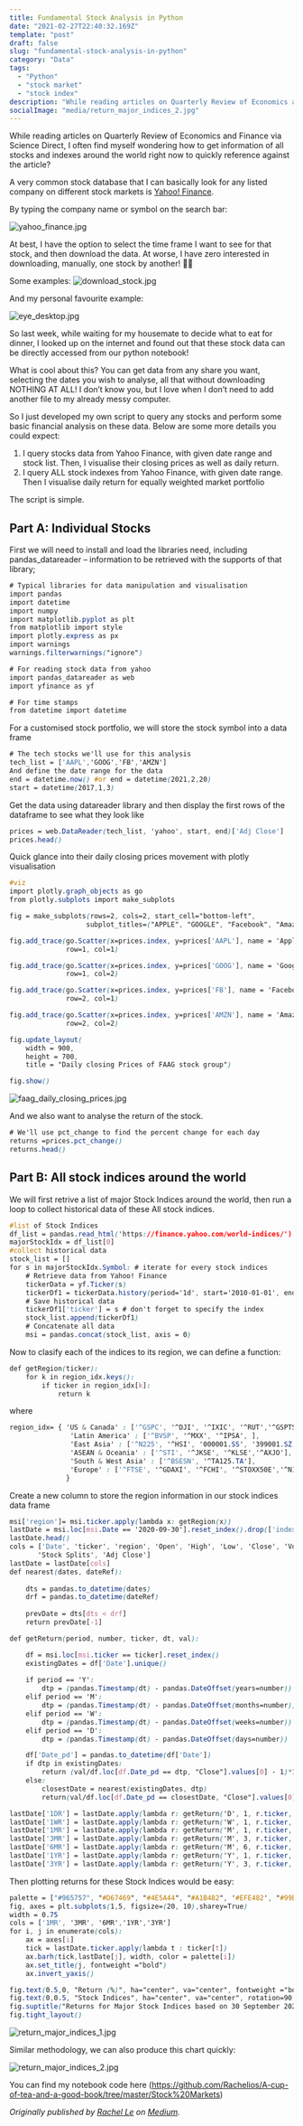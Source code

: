 ```yaml
---
title: Fundamental Stock Analysis in Python
date: "2021-02-27T22:40:32.169Z"
template: "post"
draft: false
slug: "fundamental-stock-analysis-in-python"
category: "Data"
tags:
  - "Python"
  - "stock market"
  - "stock index"
description: "While reading articles on Quarterly Review of Economics and Finance via Science Direct, I often find myself wondering how to get information of all stocks and indexes around the world right now to quickly reference against the article?"
socialImage: "media/return_major_indices_2.jpg"
---
```


While reading articles on Quarterly Review of Economics and Finance via Science Direct, I often find myself wondering how to get information of all stocks and indexes around the world right now to quickly reference against the article? 

A very common stock database that I can basically look for any listed company on different stock markets is [Yahoo! Finance](http://https://finance.yahoo.com/).

By typing the company name or symbol on the search bar: 

![yahoo_finance.jpg](/media/yahoo_finance.jpg)

At best, I have the option to select the time frame I want to see for that stock, and then download the data.
At worse, I have zero interested in downloading, manually, one stock by another! 🤦‍♀️

Some examples:
![download_stock.jpg](/media/download_stock.jpg)

And my personal favourite example: 

![eye_desktop.jpg](/media/eye_desktop.jpg)

So last week, while waiting for my housemate to decide what to eat for dinner, I looked up on the internet and found out that these stock data can be directly accessed from our python notebook!

What is cool about this? You can get data from any share you want, selecting the dates you wish to analyse, all that without downloading NOTHING AT ALL! I don’t know you, but I love when I don’t need to add another file to my already messy computer. 

So I just developed my own script to query any stocks and perform some basic financial analysis on these data. Below are some more details you could expect:
1.	I query stocks data from Yahoo Finance, with given date range and stock list. Then, I visualise their closing prices as well as daily return.
2.	I query ALL stock indexes from Yahoo Finance, with given date range. Then I visualise daily return for equally weighted market portfolio 

The script is simple.


## Part A: Individual Stocks


First we will need to install and load the libraries need, including pandas_datareader – information to be retrieved with the supports of that library; 

```css
# Typical libraries for data manipulation and visualisation
import pandas 
import datetime 
import numpy 
import matplotlib.pyplot as plt
from matplotlib import style
import plotly.express as px
import warnings
warnings.filterwarnings("ignore")

# For reading stock data from yahoo
import pandas_datareader as web
import yfinance as yf

# For time stamps
from datetime import datetime
```


For a customised stock portfolio, we will store the stock symbol into a data frame

```css
# The tech stocks we'll use for this analysis
tech_list = ['AAPL','GOOG','FB','AMZN']
And define the date range for the data 
end = datetime.now() #or end = datetime(2021,2,20)
start = datetime(2017,1,3)
```

Get the data using datareader library and then display the first rows of the dataframe to see what they look like

```css
prices = web.DataReader(tech_list, 'yahoo', start, end)['Adj Close']
prices.head()
```

Quick glance into their daily closing prices movement with plotly visualisation 

```css
#viz
import plotly.graph_objects as go
from plotly.subplots import make_subplots

fig = make_subplots(rows=2, cols=2, start_cell="bottom-left", 
                   subplot_titles=("APPLE", "GOOGLE", "Facebook", "Amazon"))

fig.add_trace(go.Scatter(x=prices.index, y=prices['AAPL'], name = 'Apple'),
              row=1, col=1)

fig.add_trace(go.Scatter(x=prices.index, y=prices['GOOG'], name = 'Google'),
              row=1, col=2)

fig.add_trace(go.Scatter(x=prices.index, y=prices['FB'], name = 'Facebook'),
              row=2, col=1)

fig.add_trace(go.Scatter(x=prices.index, y=prices['AMZN'], name = 'Amazon'),
              row=2, col=2)

fig.update_layout(
    width = 900,
    height = 700,
    title = "Daily closing Prices of FAAG stock group")

fig.show()
```

![faag_daily_closing_prices.jpg](/media/faag_daily_closing_prices.jpg)

And we also want to analyse the return of the stock.

```css
# We'll use pct_change to find the percent change for each day
returns =prices.pct_change()
returns.head()
```

## Part B: All stock indices around the world

We will first retrive a list of major Stock Indices around the world, then run a loop to collect historical data of these All stock indices.

```css
#list of Stock Indices
df_list = pandas.read_html('https://finance.yahoo.com/world-indices/')
majorStockIdx = df_list[0]
#collect historical data
stock_list = []
for s in majorStockIdx.Symbol: # iterate for every stock indices
    # Retrieve data from Yahoo! Finance
    tickerData = yf.Ticker(s)
    tickerDf1 = tickerData.history(period='1d', start='2010-01-01', end='2020-10-30')
    # Save historical data 
    tickerDf1['ticker'] = s # don't forget to specify the index
    stock_list.append(tickerDf1)
    # Concatenate all data
    msi = pandas.concat(stock_list, axis = 0)
```
Now to clasify each of the indices to its region, we can define a function: 

```css
def getRegion(ticker):
    for k in region_idx.keys():
        if ticker in region_idx[k]:
            return k
```
where 

```css
region_idx= { 'US & Canada' : ['^GSPC', '^DJI', '^IXIC', '^RUT','^GSPTSE'],
               'Latin America' : ['^BVSP', '^MXX', '^IPSA', ],
               'East Asia' : ['^N225', '^HSI', '000001.SS', '399001.SZ', '^TWII', '^KS11'],
               'ASEAN & Oceania' : ['^STI', '^JKSE', '^KLSE','^AXJO'],
               'South & West Asia' : ['^BSESN', '^TA125.TA'],
               'Europe' : ['^FTSE', '^GDAXI', '^FCHI', '^STOXX50E','^N100', '^BFX']
              }

```

Create a new column to store the region information in our stock indices data frame
```css
msi['region']= msi.ticker.apply(lambda x: getRegion(x))
lastDate = msi.loc[msi.Date == '2020-09-30'].reset_index().drop(['index'],axis=1)
lastDate.head()
cols = ['Date', 'ticker', 'region', 'Open', 'High', 'Low', 'Close', 'Volume', 'Dividends',
       'Stock Splits', 'Adj Close']
lastDate = lastDate[cols]
def nearest(dates, dateRef):
    
    dts = pandas.to_datetime(dates)
    drf = pandas.to_datetime(dateRef)
    
    prevDate = dts[dts < drf]
    return prevDate[-1]

def getReturn(period, number, ticker, dt, val):

    df = msi.loc[msi.ticker == ticker].reset_index()
    existingDates = df['Date'].unique()
    
    if period == 'Y':
        dtp = (pandas.Timestamp(dt) - pandas.DateOffset(years=number))
    elif period == 'M':
        dtp = (pandas.Timestamp(dt) - pandas.DateOffset(months=number))
    elif period == 'W':
        dtp = (pandas.Timestamp(dt) - pandas.DateOffset(weeks=number))
    elif period == 'D':
        dtp = (pandas.Timestamp(dt) - pandas.DateOffset(days=number))

    df['Date_pd'] = pandas.to_datetime(df['Date'])
    if dtp in existingDates:         
        return (val/df.loc[df.Date_pd == dtp, "Close"].values[0] - 1)*100
    else:
        closestDate = nearest(existingDates, dtp)       
        return(val/df.loc[df.Date_pd == closestDate, "Close"].values[0] - 1)*100

lastDate['1DR'] = lastDate.apply(lambda r: getReturn('D', 1, r.ticker, r.Date, r.Close), axis =1)
lastDate['1WR'] = lastDate.apply(lambda r: getReturn('W', 1, r.ticker, r.Date, r.Close), axis =1)
lastDate['1MR'] = lastDate.apply(lambda r: getReturn('M', 1, r.ticker, r.Date, r.Close), axis =1)
lastDate['3MR'] = lastDate.apply(lambda r: getReturn('M', 3, r.ticker, r.Date, r.Close), axis =1)
lastDate['6MR'] = lastDate.apply(lambda r: getReturn('M', 6, r.ticker, r.Date, r.Close), axis =1)
lastDate['1YR'] = lastDate.apply(lambda r: getReturn('Y', 1, r.ticker, r.Date, r.Close), axis =1)
lastDate['3YR'] = lastDate.apply(lambda r: getReturn('Y', 3, r.ticker, r.Date, r.Close), axis =1)        
```
Then plotting returns for these Stock Indices would be easy: 

```css
palette = ["#965757", "#D67469", "#4E5A44", "#A1B482", '#EFE482', "#99BFCF"]
fig, axes = plt.subplots(1,5, figsize=(20, 10),sharey=True)
width = 0.75
cols = ['1MR', '3MR', '6MR','1YR','3YR']
for i, j in enumerate(cols):
    ax = axes[i]    
    tick = lastDate.ticker.apply(lambda t : ticker[t])
    ax.barh(tick,lastDate[j], width, color = palette[i])
    ax.set_title(j, fontweight ="bold")    
    ax.invert_yaxis()

fig.text(0.5,0, "Return (%)", ha="center", va="center", fontweight ="bold")
fig.text(0,0.5, "Stock Indices", ha="center", va="center", rotation=90, fontweight ="bold")
fig.suptitle("Returns for Major Stock Indices based on 30 September 2020", fontweight ="bold",y=1.03, fontsize=14)
fig.tight_layout()
```
![return_major_indices_1.jpg](/media/return_major_indices_1.jpg)

Similar methodology, we can also produce this chart quickly:

![return_major_indices_2.jpg](/media/return_major_indices_2.jpg)


You can find my notebook code here (https://github.com/Rachelios/A-cup-of-tea-and-a-good-book/tree/master/Stock%20Markets)

*Originally published by [Rachel Le](http://heyiamrachel.com/) on [Medium](https://lenguyenbichngoc95.medium.com/shift-in-alcohol-consumption-ba14a24a10cf).*